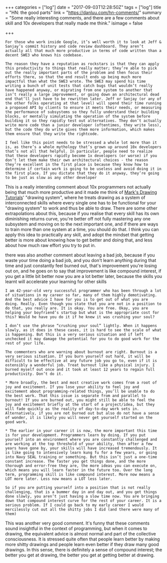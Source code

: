 +++
categories = ["log"]
date = "2017-09-03T12:28:50Z"
tags = ["log"]
title = "HN: the good parts"
link = "https://danluu.com/hn-comments/"
summary = "Some really interesting comments, and there are a few comments about skill and 10x developers that really made me think."
isimage = false

+++

    For those who work inside Google, it’s well worth it to look at Jeff & Sanjay’s commit history and code review dashboard. They aren’t actually all that much more productive in terms of code written than a decent SWE3 who knows his codebase.

    The reason they have a reputation as rockstars is that they can apply this productivity to things that really matter; they’re able to pick out the really important parts of the problem and then focus their efforts there, so that the end result ends up being much more impactful than what the SWE3 wrote. The SWE3 may spend his time writing a bunch of unit tests that catch bugs that wouldn’t really have happened anyway, or migrating from one system to another that isn’t really a large improvement, or going down an architectural dead end that’ll just have to be rewritten later. Jeff or Sanjay (or any of the other folks operating at that level) will spend their time running a proposed API by clients to ensure it meets their needs, or measuring the performance of subsystems so they fully understand their building blocks, or mentally simulating the operation of the system before building it so they rapidly test out alternatives. They don’t actually write more code than a junior developer (oftentimes, they write less), but the code they do write gives them more information, which makes them ensure that they write the rightcode.

    I feel like this point needs to be stressed a whole lot more than it is, as there’s a whole mythology that’s grown up around 10x developers that’s not all that helpful. In particular, people need to realize that these developers rapidly become 1x developers (or worse) if you don’t let them make their own architectural choices - the reason they’re excellent in the first place is because they know how to determine if certain work is going to be useless and avoid doing it in the first place. If you dictate that they do it anyway, they’re going to be just as slow as any other developer

This is a really intersting comment about 10x programmers not actually being that much more productive and it made me think of [Mark's Drawing Tutorials](https://www.youtube.com/channel/UCYXLyantCxfr6uF6zUTxQLg)' "drawing system", where he treats drawing as a system of interconnected skills where every single one has to be functional for your "drawing system" to work and thus be able to draw. There are some other extrapolations about this, because if you realise that every skill has its own diminishing returns curve, you're better off not fully mastering any one subsystem and moving on to the next important one, and if there are ways to train more than one system at a time, you should do that. I think you can apply this idea to practically any skill, and adopt the mindset that getting better is more about knowing how to get better and doing that, and less about how much raw effort you try to put in.

there was also another comment about leaving a bad job, because if you waste your time doing a bad job, and you don't learn anything during that time and just constantly feel burned out, that's improvement you're losing out on, and he goes on to say that improvement is like compound interest, if you get a little bit better now you are a lot better later, because the skills you learnt will accelerate your learning for other skills

    I am 42-year-old very successful programmer who has been through a lot of situations in my career so far, many of them highly demotivating. And the best advice I have for you is to get out of what you are doing. Really. Even though you state that you are not in a position to do that, you really are. It is okay. You are free. Okay, you are helping your boyfriend’s startup but what is the appropriate cost for this? Would he have you do it if he knew it was crushing your soul?
    
    I don’t use the phrase “crushing your soul” lightly. When it happens slowly, as it does in these cases, it is hard to see the scale of what is happening. But this is a very serious situation and if left unchecked it may damage the potential for you to do good work for the rest of your life.
    
    The commenters who are warning about burnout are right. Burnout is a very serious situation. If you burn yourself out hard, it will be difficult to be effective at any future job you go to, even if it is ostensibly a wonderful job. Treat burnout like a physical injury. I burned myself out once and it took at least 12 years to regain full productivity. Don’t do it.
    
    * More broadly, the best and most creative work comes from a root of joy and excitement. If you lose your ability to feel joy and excitement about programming-related things, you’ll be unable to do the best work. That this issue is separate from and parallel to burnout! If you are burned out, you might still be able to feel the joy and excitement briefly at the start of a project/idea, but they will fade quickly as the reality of day-to-day work sets in. Alternatively, if you are not burned out but also do not have a sense of wonder, it is likely you will never get yourself started on the good work.
    
    * The earlier in your career it is now, the more important this time is for your development. Programmers learn by doing. If you put yourself into an environment where you are constantly challenged and are working at the top threshold of your ability, then after a few years have gone by, your skills will have increased tremendously. It is like going to intensively learn kung fu for a few years, or going into Navy SEAL training or something. But this isn’t just a one-time constant increase. The faster you get things done, and the more thorough and error-free they are, the more ideas you can execute on, which means you will learn faster in the future too. Over the long term, programming skill is like compound interest. More now means a LOT more later. Less now means a LOT less later.
    
    So if you are putting yourself into a position that is not really challenging, that is a bummer day in and day out, and you get things done slowly, you aren’t just having a slow time now. You are bringing down that compound interest curve for the rest of your career. It is a serious problem. If I could go back to my early career I would mercilessly cut out all the shitty jobs I did (and there were many of them)

This was another very good comment. It's funny that these comments sound insightful in the context of programming, but when it comes to drawing, the equivalent advice is almost normal and part of the collective consciousness. It is stressed quite often that people learn better by making more shitty drawings and people learn even better if they draw many good drawings. In this sense, there is definitely a sense of compound interest; the better you get at drawing, the better you get at getting better at drawing.
